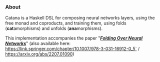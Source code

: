 ### About
Catana is a Haskell DSL for composing neural networks layers, using the free monad and coproducts, and training them, using folds (**cat**amorphisms) and unfolds (**ana**morphisms).

This implementation accompanies the paper "[_**Folding Over Neural Networks**_](https://github.com/min-nguyen/folding-neural-nets/blob/main/paper.pdf)" (also available here: https://link.springer.com/chapter/10.1007/978-3-031-16912-0_5` / https://arxiv.org/abs/2207.01090)
